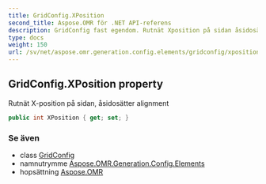 ```yaml
---
title: GridConfig.XPosition
second_title: Aspose.OMR för .NET API-referens
description: GridConfig fast egendom. Rutnät Xposition på sidan åsidosätter alignment
type: docs
weight: 150
url: /sv/net/aspose.omr.generation.config.elements/gridconfig/xposition/
---
```

## GridConfig.XPosition property

Rutnät X-position på sidan, åsidosätter alignment

```csharp
public int XPosition { get; set; }
```

### Se även

* class [GridConfig](../)
* namnutrymme [Aspose.OMR.Generation.Config.Elements](../../gridconfig/)
* hopsättning [Aspose.OMR](../../../)



